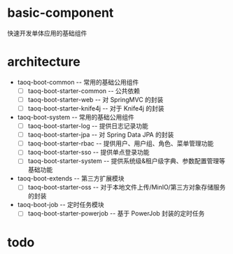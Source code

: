 # basic-component
快速开发单体应用的基础组件

# architecture
- taoq-boot-common			            -- 常用的基础公用组件
  - [ ] taoq-boot-starter-common		-- 公共依赖
  - [ ] taoq-boot-starter-web		    -- 对 SpringMVC 的封装
  - [ ] taoq-boot-starter-knife4j		-- 对于 Knife4j 的封装
- taoq-boot-system			            -- 常用的基础公用组件
  - [ ] taoq-boot-starter-log	      -- 提供日志记录功能
  - [ ] taoq-boot-starter-jpa			  -- 对 Spring Data JPA 的封装
  - [ ] taoq-boot-starter-rbac		  -- 提供用户、用户组、角色、菜单管理功能
  - [ ] taoq-boot-starter-sso	      -- 提供单点登录功能
  - [ ] taoq-boot-starter-system		-- 提供系统级&租户级字典、参数配置管理等基础功能
- taoq-boot-extends			            -- 第三方扩展模块
  - [ ] taoq-boot-starter-oss		    -- 对于本地文件上传/MinIO/第三方对象存储服务的封装
- taoq-boot-job			                -- 定时任务模块
  - [ ] taoq-boot-starter-powerjob	-- 基于 PowerJob 封装的定时任务

# todo
